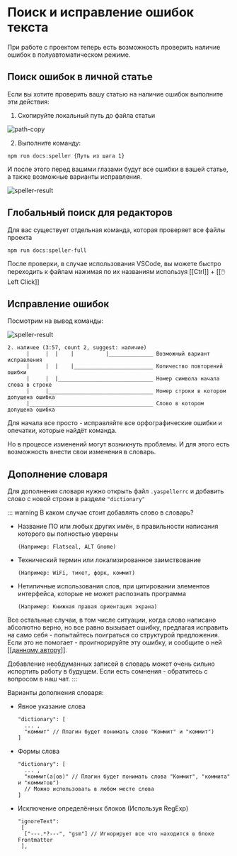 # Поиск и исправление ошибок текста

При работе с проектом теперь есть возможность проверить наличие ошибок в полуавтоматическом режиме.

## Поиск ошибок в личной статье

Если вы хотите проверить вашу статью на наличие ошибок выполните эти действия:

1. Скопируйте локальный путь до файла статьи

![path-copy](/reference/test/speller/path-copy.png)

2. Выполните команду:

```shell
npm run docs:speller {Путь из шага 1}
```

И после этого перед вашими глазами будут все ошибки в вашей статье, а также возможные варианты исправления.

![speller-result](/reference/test/speller/speller-result.png)

## Глобальный поиск для редакторов

Для вас существует отдельная команда, которая проверяет все файлы проекта

```shell
npm run docs:speller-full
```

После проверки, в случае использования VSCode, вы можете быстро переходить к файлам нажимая по их названиям используя [[Ctrl]] + [[🖱️ Left Click]]

## Исправление ошибок

Посмотрим на вывод команды:

![speller-result](/reference/test/speller/speller-result.png)

```text
2. наличее (3:57, count 2, suggest: наличие)
      |     |  |    |          |______________ Возможный вариант исправления
      |     |  |    |_________________________ Количество повторений ошибки
      |     |  |______________________________ Номер символа начала слова в строке
      |     |_________________________________ Номер строки в котором допущена ошибка
      |_______________________________________ Слово в котором допущена ошибка
```

Для начала все просто - исправляйте все орфографические ошибки и опечатки, которые найдёт команда.

Но в процессе изменений могут возникнуть проблемы. И для этого есть возможность внести свои изменения в словарь.

## Дополнение словаря

Для дополнения словаря нужно открыть файл `.yaspellerrc` и добавить слово с новой строки в разделе `"dictionary"`

::: warning В каком случае стоит добавлять слово в словарь?

- Название ПО или любых других имён, в правильности написания которого вы полностью уверены

  `(Например: Flatseal, ALT Gnome)`

- Технический термин или локализированное заимствование

  `(Например: WiFi, тикет, форк, коммит)`

- Нетипичные использования слов, при цитировании элементов интерфейса, которые не может распознать программа

  `(Например: Книжная правая ориентация экрана)`

Все остальные случаи, в том числе ситуации, когда слово написано абсолютно верно, но все равно вызывает ошибку, предлагая исправить на само себя - попытайтесь поиграться со структурой предложения. Если это не помогает - проигнорируйте эту ошибку, и сообщите о ней [[[данному автору]]](https://t.me/amper_unlisted).

Добавление необдуманных записей в словарь может очень сильно испортить работу в будущем. Если есть сомнения - обратитесь с вопросом в наш чат.
:::

Варианты дополнения словаря:

- Явное указание слова

  ```
  "dictionary": [
    ... ,
    "коммит" // Плагин будет понимать слово "Коммит" и "коммит")
  ]
  ```

- Формы слова
  ```
  "dictionary": [
    ... ,
    "коммит(а|ов)" // Плагин будет понимать слова "Коммит", "коммита" и "коммитов")
    // Можно использовать в любом месте слова
  ]
  ```
- Исключение определённых блоков (Используя RegExp)
  ```
  "ignoreText":
   [
    ["---.*?---", "gsm"] // Игнорирует все что находится в блоке Frontmatter
   ],
  ```
